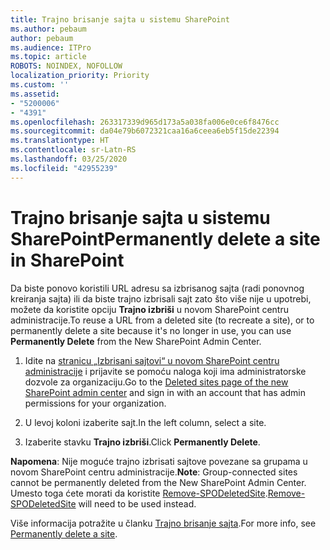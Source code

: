 ```yaml
---
title: Trajno brisanje sajta u sistemu SharePoint
ms.author: pebaum
author: pebaum
ms.audience: ITPro
ms.topic: article
ROBOTS: NOINDEX, NOFOLLOW
localization_priority: Priority
ms.custom: ''
ms.assetid:
- "5200006"
- "4391"
ms.openlocfilehash: 263317339d965d173a5a038fa006e0ce6f8476cc
ms.sourcegitcommit: da04e79b6072321caa16a6ceea6eb5f15de22394
ms.translationtype: HT
ms.contentlocale: sr-Latn-RS
ms.lasthandoff: 03/25/2020
ms.locfileid: "42955239"
---
```

# <a name="permanently-delete-a-site-in-sharepoint"></a><span data-ttu-id="a7e66-102">Trajno brisanje sajta u sistemu SharePoint</span><span class="sxs-lookup"><span data-stu-id="a7e66-102">Permanently delete a site in SharePoint</span></span>

<span data-ttu-id="a7e66-103">Da biste ponovo koristili URL adresu sa izbrisanog sajta (radi ponovnog kreiranja sajta) ili da biste trajno izbrisali sajt zato što više nije u upotrebi, možete da koristite opciju **Trajno izbriši** u novom SharePoint centru administracije.</span><span class="sxs-lookup"><span data-stu-id="a7e66-103">To reuse a URL from a deleted site (to recreate a site), or to permanently delete a site because it's no longer in use, you can use **Permanently Delete** from the New SharePoint Admin Center.</span></span> 

1. <span data-ttu-id="a7e66-104">Idite na [stranicu „Izbrisani sajtovi“ u novom SharePoint centru administracije](https://admin.microsoft.com/sharepoint?page=recycleBin&modern=true) i prijavite se pomoću naloga koji ima administratorske dozvole za organizaciju.</span><span class="sxs-lookup"><span data-stu-id="a7e66-104">Go to the [Deleted sites page of the new SharePoint admin center](https://admin.microsoft.com/sharepoint?page=recycleBin&modern=true) and sign in with an account that has admin permissions for your organization.</span></span> 

2. <span data-ttu-id="a7e66-105">U levoj koloni izaberite sajt.</span><span class="sxs-lookup"><span data-stu-id="a7e66-105">In the left column, select a site.</span></span> 

3. <span data-ttu-id="a7e66-106">Izaberite stavku **Trajno izbriši**.</span><span class="sxs-lookup"><span data-stu-id="a7e66-106">Click **Permanently Delete**.</span></span> 

<span data-ttu-id="a7e66-107">**Napomena**: Nije moguće trajno izbrisati sajtove povezane sa grupama u novom SharePoint centru administracije.</span><span class="sxs-lookup"><span data-stu-id="a7e66-107">**Note**: Group-connected sites cannot be permanently deleted from the New SharePoint Admin Center.</span></span> <span data-ttu-id="a7e66-108">Umesto toga ćete morati da koristite [Remove-SPODeletedSite](https://docs.microsoft.com/powershell/module/sharepoint-online/remove-spodeletedsite).</span><span class="sxs-lookup"><span data-stu-id="a7e66-108">[Remove-SPODeletedSite](https://docs.microsoft.com/powershell/module/sharepoint-online/remove-spodeletedsite) will need to be used instead.</span></span>  

<span data-ttu-id="a7e66-109">Više informacija potražite u članku [Trajno brisanje sajta](https://docs.microsoft.com/sharepoint/delete-site-collection#permanently-delete-a-site).</span><span class="sxs-lookup"><span data-stu-id="a7e66-109">For more info, see [Permanently delete a site](https://docs.microsoft.com/sharepoint/delete-site-collection#permanently-delete-a-site).</span></span> 
